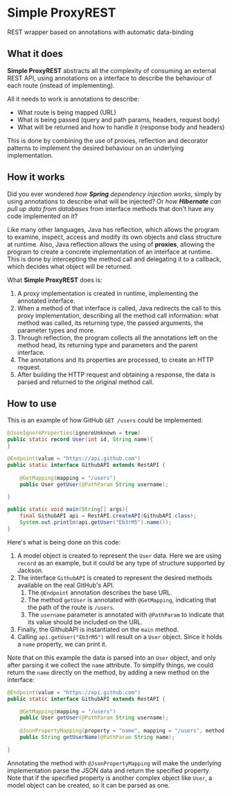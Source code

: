 # Simple ProxyREST
REST wrapper based on annotations with automatic data-binding

## What it does
**Simple ProxyREST** abstracts all the complexity of consuming an external REST API, using annotations on a interface to describe the behaviour of each route (instead of implementing).

All it needs to work is annotations to describe:
 - What route is being mapped (URL)
 - What is being passed (query and path params, headers, request body)
 - What will be returned and how to handle it (response body and headers)
 
This is done by combining the use of proxies, reflection and decorator patterns to implement the desired behaviour on an underlying implementation.


## How it works
Did you ever wondered *how **Spring** dependency injection works*, simply by using annotations to describe what will be injected? Or *how **Hibernate** can pull up data from databases* from interface methods that don't have any code implemented on it?

Like many other languages, Java has reflection, which allows the program to examine, inspect, access and modify its own objects and class structure at runtime.
Also, Java reflection allows the using of **proxies**, allowing the program to create a concrete implementation of an interface at runtime. This is done by intercepting the method call and delegating it to a callback, which decides what object will be returned.

What **Simple ProxyREST** does is:
 1. A proxy implementation is created in runtime, implementing the annotated interface.
 2. When a method of that interface is called, Java redirects the call to this proxy implementation, describing all the method call information: what method was called, its returning type, the passed arguments, the parameter types and more.
 3. Through reflection, the program collects all the annotations left on the method head, its returning type and parameters and the parent interface.
 4. The annotations and its properties are processed, to create an HTTP request.
 5. After building the HTTP request and obtaining a response, the data is parsed and returned to the original method call.

## How to use
This is an example of how GitHub `GET /users` could be implemented:
```java
@JsonIgnoreProperties(ignoreUnknown = true)
public static record User(int id, String name){
}

@Endpoint(value = "https://api.github.com")
public static interface GithubAPI extends RestAPI {
	
	@GetMapping(mapping = "/users")
	public User getUser(@PathParam String username);

}

public static void main(String[] args){
	final GithubAPI api = RestAPI.createAPI(GithubAPI.class);
	System.out.println(api.getUser("Eb3rM5").name());
}
```
Here's what is being done on this code:
 1. A model object is created to represent the `User` data. Here we are using `record` as an example, but it could be any type of structure supported by Jackson.
 2. The interface `GithubAPI` is created to represent the desired methods available on the real GitHub's API.
	 1. The `@Endpoint` annotation describes the base URL.
	 2. The method `getUser` is annotated with `@GetMapping`, indicating that the path of the route is `/users`.
	 3. The `username` parameter is annotated with `@PathParam` to indicate that its value should be included on the URL.
3. Finally, the GithubAPI is instantiated on the `main` method.
4. Calling `api.getUser("Eb3rM5")` will result on a `User` object. Since it holds a `name` property, we can print it.

Note that on this example the data is parsed into an `User` object, and only after parsing it we collect the `name` attribute.
To simplify things, we could return the `name` directly on the method, by adding a new method on the interface:
```java
@Endpoint(value = "https://api.github.com")
public static interface GithubAPI extends RestAPI {	

	@GetMapping(mapping = "/users")
	public User getUser(@PathParam String username);
	
	@JsonPropertyMapping(property = "name", mapping = "/users", method = "GET")
	public String getUserName(@PathParam String name);

}
```
Annotating the method with `@JsonPropertyMapping` will make the underlying implementation parse the JSON data and return the specified property. Note that if the specified property is another complex object like `User`, a model object can be created, so it can be parsed as one.
